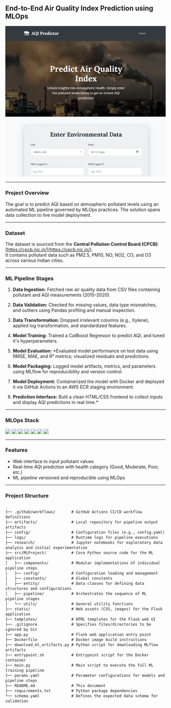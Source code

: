 ## End-to-End Air Quality Index Prediction using MLOps

![Air Pollution](static/assets/AQI_Predictor.png)



---

### Project Overview

The goal is to predict AQI based on atmospheric pollutant levels using an automated ML pipeline governed by MLOps practices. The solution spans data collection to live model deployment.

---

### Dataset

The dataset is sourced from the **Central Pollution Control Board (CPCB)**: [https://cpcb.nic.in/](https://cpcb.nic.in/).  
It contains pollutant data such as PM2.5, PM10, NO, NO2, CO, and O3 across various Indian cities.

---

### ML Pipeline Stages

1. **Data Ingestion:**
   Fetched raw air quality data from CSV files containing pollutant and AQI measurements (2015–2020).

2. **Data Validation:**
   Checked for missing values, data type mismatches, and outliers using Pandas profiling and manual inspection.

3. **Data Transformation:**
   Dropped irrelevant columns (e.g., Xylene), applied log transformation, and standardized features.

4. **Model Training:**
   Trained a CatBoost Regressor to predict AQI, and tuned it's hyperparameters.

5. **Model Evaluation:**
   *Evaluated model performance on test data using RMSE, MAE, and R² metrics; visualized residuals and predictions.

6. **Model Packaging:**
   Logged model artifacts, metrics, and parameters using MLflow for reproducibility and version control.

7. **Model Deployment:**
   Containerized the model with Docker and deployed it via GitHub Actions to an AWS ECR staging environment.

8. **Prediction Interface:**
   Built a clean HTML/CSS frontend to collect inputs and display AQI predictions in real time.*


---

### MLOps Stack
<p>
  <img src="https://img.shields.io/badge/-MLflow-02020A?style=for-the-badge&logo=mlflow&logoColor=white" />
  <img src="https://img.shields.io/badge/-Scikit--Learn-F7931E?style=for-the-badge&logo=scikitlearn&logoColor=white" />
  <img src="https://img.shields.io/badge/-GitHub Actions-5865F2?style=for-the-badge&logo=githubactions&logoColor=white" />
  <img src="https://img.shields.io/badge/-Docker-2496ED?style=for-the-badge&logo=docker&logoColor=white" />
  <img src="https://img.shields.io/badge/-AWS ECR-FF9900?style=for-the-badge&logo=amazonaws&logoColor=white" />
  <img src="https://img.shields.io/badge/-DagsHub-F9AB00?style=for-the-badge&logo=dataiku&logoColor=white" />
  <img src="https://img.shields.io/badge/-Python-3776AB?style=for-the-badge&logo=python&logoColor=white" />
</p>


---

### Features

- Web interface to input pollutant values
- Real-time AQI prediction with health category (Good, Moderate, Poor, etc.)
- ML pipeline versioned and reproducible using MLOps

---

### Project Structure

```
.
├── .github/workflows/       # GitHub Actions CI/CD workflow definitions
├── artifacts/               # Local repository for pipeline output artifacts
├── config/                  # Configuration files (e.g., config.yaml)
├── logs/                    # Runtime logs for pipeline executions
├── research/                # Jupyter notebooks for exploratory data analysis and initial experimentation
├── src/MLProject/           # Core Python source code for the ML application
│   ├── components/          # Modular implementations of individual pipeline steps
│   ├── config/              # Configuration loading and management
│   ├── constants/           # Global constants
│   ├── entity/              # Data classes for defining data structures and configurations
│   ├── pipeline/            # Orchestrates the sequence of ML pipeline stages
│   └── utils/               # General utility functions
├── static/                  # Web assets (CSS, images) for the Flask application
├── templates/               # HTML templates for the Flask web UI
├── .gitignore               # Specifies files/directories to be ignored by Git
├── app.py                   # Flask web application entry point
├── Dockerfile               # Docker image build instructions
├── download_ml_artifacts.py # Python script for downloading MLflow artifacts
├── entrypoint.sh            # Entrypoint script for the Docker container
├── main.py                  # Main script to execute the full ML training pipeline
├── params.yaml              # Parameter configurations for models and pipeline steps
├── README.md                # This document
├── requirements.txt         # Python package dependencies
└── schema.yaml              # Defines the expected data schema for validation

```
